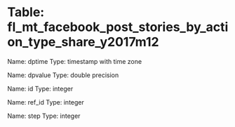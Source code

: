 Table: fl_mt_facebook_post_stories_by_action_type_share_y2017m12
================================================================

Name: dptime
Type: timestamp with time zone

Name: dpvalue
Type: double precision

Name: id
Type: integer

Name: ref_id
Type: integer

Name: step
Type: integer

